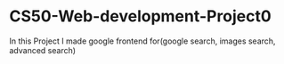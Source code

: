 # CS50-Web-development-Project0
In this Project I made google frontend for(google search, images search, advanced search)
